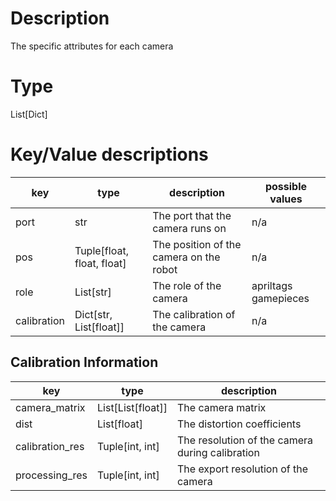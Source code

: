 # Description
The specific attributes for each camera

# Type
List[Dict]

# Key/Value descriptions
| key         | type                       | description                             | possible values      |
|-------------|----------------------------|-----------------------------------------|----------------------|
| port        | str                        | The port that the camera runs on        | n/a                  |
| pos         | Tuple[float, float, float] | The position of the camera on the robot | n/a                  |
| role        | List[str]                  | The role of the camera                  | apriltags gamepieces |
| calibration | Dict[str, List[float]]     | The calibration of the camera           | n/a                  |

## Calibration Information
| key             | type              | description                                     |
|-----------------|-------------------|-------------------------------------------------|
| camera_matrix   | List[List[float]] | The camera matrix                               |
| dist            | List[float]       | The distortion coefficients                     |
| calibration_res | Tuple[int, int]   | The resolution of the camera during calibration |
| processing_res  | Tuple[int, int]   | The export resolution of the camera             |
